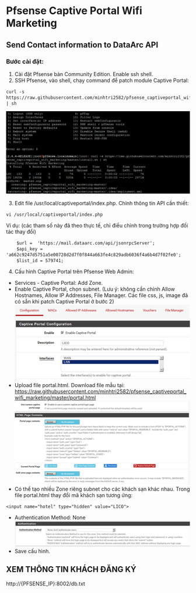 # Pfsense Captive Portal Wifi Marketing

## Send Contact information to DataArc API

### Bước cài đặt:
1. Cài đặt Pfsense bản Community Edition. Enable ssh shell. 
2. SSH Pfsense, vào shell, chạy command để patch module Captive Portal:
```
curl -s https://raw.githubusercontent.com/minhtri2582/pfsense_captiveportal_wifi_marketing/master/install.sh | sh
```
![alt text](https://raw.githubusercontent.com/minhtri2582/pfsense_captiveportal_wifi_marketing/master/install.png)

3. Edit file /usr/local/captiveportal/index.php. Chỉnh thông tin API cần thiết:
```
vi /usr/local/captiveportal/index.php
```
Ví dụ: (các tham số này đã theo thực tế, chỉ điều chỉnh trong trường hợp đối tác thay đổi)
```
    $url =  'https://mail.dataarc.com/api/jsonrpcServer';
    $api_key = 'a662c9247d5751a5e00728d2d7f0f844a663fe4c829adb6036f4a6b4d7f02fe0';
    $list_id = 579741;
```
4. Cấu hình Captive Portal trên Pfsense Web Admin: 
- Services - Captive Portal:  Add Zone.
- Enable Captive Portal, chọn subnet. (Lưu ý: không cần chỉnh Allow Hostnames, Allow IP Addresses, File Manager. Các file css, js, image đã có sẵn khi patch Captive Portal ở bước 2)
![alt text](https://raw.githubusercontent.com/minhtri2582/pfsense_captiveportal_wifi_marketing/master/1_enable_captive.png)
- Upload file portal.html. Download file mẫu tại: https://raw.githubusercontent.com/minhtri2582/pfsense_captiveportal_wifi_marketing/master/portal.html
![alt text](https://raw.githubusercontent.com/minhtri2582/pfsense_captiveportal_wifi_marketing/master/2_Login_upload.png)
- Có thể tạo nhiều Zone riêng subnet cho các khách sạn khác nhau. Trong file portal.html thay đổi mã khách sạn tương ứng:
```
<input name="hotel" type="hidden" value="LICO">
```
- Authentication Method: None
![alt text](https://raw.githubusercontent.com/minhtri2582/pfsense_captiveportal_wifi_marketing/master/3_Authentication_method.png)
- Save cấu hình.

## XEM THÔNG TIN KHÁCH ĐĂNG KÝ
http://{PFSENSE_IP}:8002/db.txt
